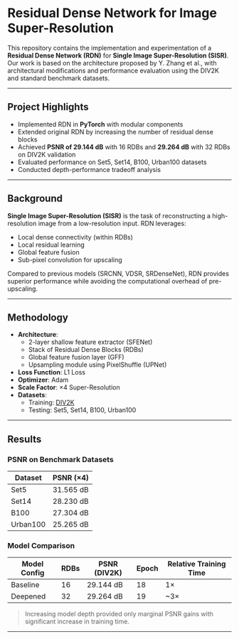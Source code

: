 # Residual Dense Network for Image Super-Resolution

This repository contains the implementation and experimentation of a **Residual Dense Network (RDN)** for **Single Image Super-Resolution (SISR)**. Our work is based on the architecture proposed by Y. Zhang et al., with architectural modifications and performance evaluation using the DIV2K and standard benchmark datasets.

---

## Project Highlights

-  Implemented RDN in **PyTorch** with modular components  
-  Extended original RDN by increasing the number of residual dense blocks  
-  Achieved **PSNR of 29.144 dB** with 16 RDBs and **29.264 dB** with 32 RDBs on DIV2K validation  
-  Evaluated performance on Set5, Set14, B100, Urban100 datasets  
-  Conducted depth-performance tradeoff analysis  

---

##  Background

**Single Image Super-Resolution (SISR)** is the task of reconstructing a high-resolution image from a low-resolution input. RDN leverages:

- Local dense connectivity (within RDBs)  
- Local residual learning  
- Global feature fusion  
- Sub-pixel convolution for upscaling  

Compared to previous models (SRCNN, VDSR, SRDenseNet), RDN provides superior performance while avoiding the computational overhead of pre-upscaling.

---

##  Methodology

- **Architecture**:
  - 2-layer shallow feature extractor (SFENet)
  - Stack of Residual Dense Blocks (RDBs)
  - Global feature fusion layer (GFF)
  - Upsampling module using PixelShuffle (UPNet)
- **Loss Function**: L1 Loss
- **Optimizer**: Adam
- **Scale Factor**: ×4 Super-Resolution
- **Datasets**:
  - Training: [DIV2K](https://data.vision.ee.ethz.ch/cvl/DIV2K/)
  - Testing: Set5, Set14, B100, Urban100

---

##  Results

### PSNR on Benchmark Datasets

| Dataset   | PSNR (×4)   |
|-----------|-------------|
| Set5      | 31.565 dB   |
| Set14     | 28.230 dB   |
| B100      | 27.304 dB   |
| Urban100  | 25.265 dB   |

### Model Comparison

| Model Config | RDBs | PSNR (DIV2K) | Epoch | Relative Training Time |
|--------------|------|--------------|-------|-------------------------|
| Baseline     | 16   | 29.144 dB    | 18    | 1×                      |
| Deepened     | 32   | 29.264 dB    | 19    | ~3×                     |

>  Increasing model depth provided only marginal PSNR gains with significant increase in training time.

---




